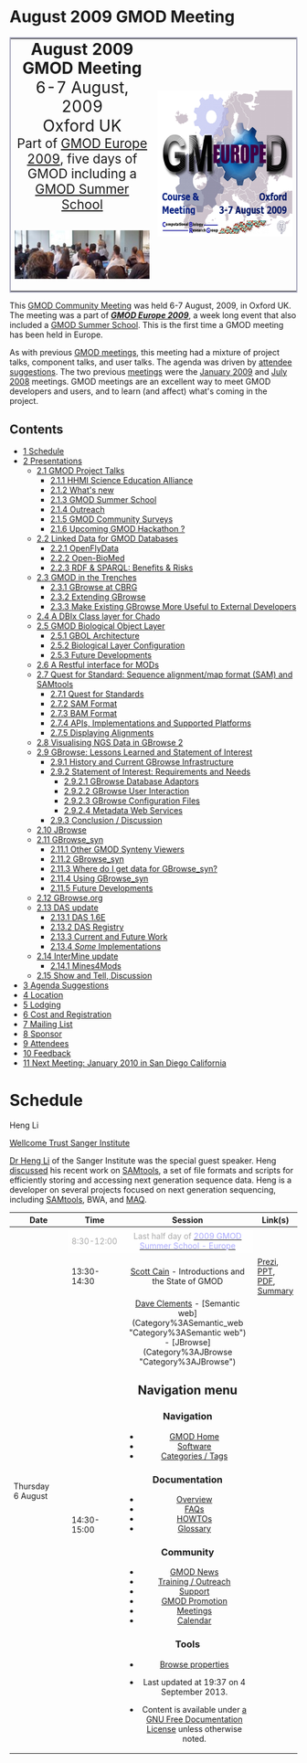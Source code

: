 



<span id="top"></span>




# <span dir="auto">August 2009 GMOD Meeting</span>









<table
style="vertical-align: middle; border: 2px solid #A6A6BC; text-align: center"
data-cellpadding="10">
<colgroup>
<col style="width: 50%" />
<col style="width: 50%" />
</colgroup>
<tbody>
<tr class="odd">
<td><span style="font-size: 200%; line-height: 120%"><strong>August 2009
GMOD Meeting</strong><br />
6-7 August, 2009<br />
Oxford UK</span><br />
<span style="font-size: 160%; line-height: 120%">Part of <a
href="GMOD_Europe_2009" title="GMOD Europe 2009">GMOD Europe 2009</a>,
five days of GMOD including a <a href="2009_GMOD_Summer_School_-_Europe"
title="2009 GMOD Summer School - Europe">GMOD Summer School</a></span>
<p><br />
<img
src="https://raw.githubusercontent.com/GMOD/gmod.github.io/main/mediawiki/images/c/c8/Aug2009MeetingPhoto.JPG" width="300"
height="85" alt="August 2009 GMOD Meeting" /></p></td>
<td><a href="GMOD_Europe_2009" title="GMOD Europe 2009"><img
src="https://raw.githubusercontent.com/GMOD/gmod.github.io/main/mediawiki/images/2/2f/GMOD2009Europe300.png" width="300"
height="256" alt="GMOD Europe 2009" /></a></td>
</tr>
</tbody>
</table>

  
This [GMOD Community Meeting](Meetings "Meetings") was held 6-7 August,
2009, in Oxford UK. The meeting was a part of ***[GMOD Europe
2009](GMOD_Europe_2009 "GMOD Europe 2009")***, a week long event that
also included a [GMOD Summer
School](2009_GMOD_Summer_School_-_Europe "2009 GMOD Summer School - Europe").
This is the first time a GMOD meeting has been held in Europe.

As with previous [GMOD meetings](Meetings "Meetings"), this meeting had
a mixture of project talks, component talks, and user talks. The agenda
was driven by [attendee suggestions](#Agenda_Suggestions). The two
previous [meetings](Meetings "Meetings") were the [January
2009](January_2009_GMOD_Meeting "January 2009 GMOD Meeting") and [July
2008](July_2008_GMOD_Meeting "July 2008 GMOD Meeting") meetings. GMOD
meetings are an excellent way to meet GMOD developers and users, and to
learn (and affect) what's coming in the project.

  


## Contents



- [<span class="tocnumber">1</span>
  <span class="toctext">Schedule</span>](#Schedule)
- [<span class="tocnumber">2</span>
  <span class="toctext">Presentations</span>](#Presentations)
  - [<span class="tocnumber">2.1</span> <span class="toctext">GMOD
    Project Talks</span>](#GMOD_Project_Talks)
    - [<span class="tocnumber">2.1.1</span> <span class="toctext">HHMI
      Science Education
      Alliance</span>](#HHMI_Science_Education_Alliance)
    - [<span class="tocnumber">2.1.2</span> <span class="toctext">What's
      new</span>](#What.27s_new)
    - [<span class="tocnumber">2.1.3</span> <span class="toctext">GMOD
      Summer School</span>](#GMOD_Summer_School)
    - [<span class="tocnumber">2.1.4</span>
      <span class="toctext">Outreach</span>](#Outreach)
    - [<span class="tocnumber">2.1.5</span> <span class="toctext">GMOD
      Community Surveys</span>](#GMOD_Community_Surveys)
    - [<span class="tocnumber">2.1.6</span>
      <span class="toctext">Upcoming GMOD
      Hackathon ?</span>](#Upcoming_GMOD_Hackathon_.3F)
  - [<span class="tocnumber">2.2</span> <span class="toctext">Linked
    Data for GMOD Databases</span>](#Linked_Data_for_GMOD_Databases)
    - [<span class="tocnumber">2.2.1</span>
      <span class="toctext">OpenFlyData</span>](#OpenFlyData)
    - [<span class="tocnumber">2.2.2</span>
      <span class="toctext">Open-BioMed</span>](#Open-BioMed)
    - [<span class="tocnumber">2.2.3</span> <span class="toctext">RDF &
      SPARQL: Benefits &
      Risks</span>](#RDF_.26_SPARQL:_Benefits_.26_Risks)
  - [<span class="tocnumber">2.3</span> <span class="toctext">GMOD in
    the Trenches</span>](#GMOD_in_the_Trenches)
    - [<span class="tocnumber">2.3.1</span>
      <span class="toctext">GBrowse at CBRG</span>](#GBrowse_at_CBRG)
    - [<span class="tocnumber">2.3.2</span>
      <span class="toctext">Extending
      GBrowse</span>](#Extending_GBrowse)
    - [<span class="tocnumber">2.3.3</span> <span class="toctext">Make
      Existing GBrowse More Useful to External
      Developers</span>](#Make_Existing_GBrowse_More_Useful_to_External_Developers)
  - [<span class="tocnumber">2.4</span> <span class="toctext">A DBIx
    Class layer for Chado</span>](#A_DBIx_Class_layer_for_Chado)
  - [<span class="tocnumber">2.5</span> <span class="toctext">GMOD
    Biological Object Layer</span>](#GMOD_Biological_Object_Layer)
    - [<span class="tocnumber">2.5.1</span> <span class="toctext">GBOL
      Architecture</span>](#GBOL_Architecture)
    - [<span class="tocnumber">2.5.2</span>
      <span class="toctext">Biological Layer
      Configuration</span>](#Biological_Layer_Configuration)
    - [<span class="tocnumber">2.5.3</span> <span class="toctext">Future
      Developments</span>](#Future_Developments)
  - [<span class="tocnumber">2.6</span> <span class="toctext">A Restful
    interface for MODs</span>](#A_Restful_interface_for_MODs)
  - [<span class="tocnumber">2.7</span> <span class="toctext">Quest for
    Standard: Sequence alignment/map format (SAM) and
    SAMtools</span>](#Quest_for_Standard:_Sequence_alignment.2Fmap_format_.28SAM.29_and_SAMtools)
    - [<span class="tocnumber">2.7.1</span> <span class="toctext">Quest
      for Standards</span>](#Quest_for_Standards)
    - [<span class="tocnumber">2.7.2</span> <span class="toctext">SAM
      Format</span>](#SAM_Format)
    - [<span class="tocnumber">2.7.3</span> <span class="toctext">BAM
      Format</span>](#BAM_Format)
    - [<span class="tocnumber">2.7.4</span> <span class="toctext">APIs,
      Implementations and Supported
      Platforms</span>](#APIs.2C_Implementations_and_Supported_Platforms)
    - [<span class="tocnumber">2.7.5</span>
      <span class="toctext">Displaying
      Alignments</span>](#Displaying_Alignments)
  - [<span class="tocnumber">2.8</span>
    <span class="toctext">Visualising NGS Data in GBrowse
    2</span>](#Visualising_NGS_Data_in_GBrowse_2)
  - [<span class="tocnumber">2.9</span> <span class="toctext">GBrowse:
    Lessons Learned and Statement of
    Interest</span>](#GBrowse:_Lessons_Learned_and_Statement_of_Interest)
    - [<span class="tocnumber">2.9.1</span>
      <span class="toctext">History and Current GBrowse
      Infrastructure</span>](#History_and_Current_GBrowse_Infrastructure)
    - [<span class="tocnumber">2.9.2</span>
      <span class="toctext">Statement of Interest: Requirements and
      Needs</span>](#Statement_of_Interest:_Requirements_and_Needs)
      - [<span class="tocnumber">2.9.2.1</span>
        <span class="toctext">GBrowse Database
        Adaptors</span>](#GBrowse_Database_Adaptors)
      - [<span class="tocnumber">2.9.2.2</span>
        <span class="toctext">GBrowse User
        Interaction</span>](#GBrowse_User_Interaction)
      - [<span class="tocnumber">2.9.2.3</span>
        <span class="toctext">GBrowse Configuration
        Files</span>](#GBrowse_Configuration_Files)
      - [<span class="tocnumber">2.9.2.4</span>
        <span class="toctext">Metadata Web
        Services</span>](#Metadata_Web_Services)
    - [<span class="tocnumber">2.9.3</span>
      <span class="toctext">Conclusion /
      Discussion</span>](#Conclusion_.2F_Discussion)
  - [<span class="tocnumber">2.10</span>
    <span class="toctext">JBrowse</span>](#JBrowse)
  - [<span class="tocnumber">2.11</span>
    <span class="toctext">GBrowse_syn</span>](#GBrowse_syn)
    - [<span class="tocnumber">2.11.1</span> <span class="toctext">Other
      GMOD Synteny Viewers</span>](#Other_GMOD_Synteny_Viewers)
    - [<span class="tocnumber">2.11.2</span>
      <span class="toctext">GBrowse_syn</span>](#GBrowse_syn_2)
    - [<span class="tocnumber">2.11.3</span> <span class="toctext">Where
      do I get data for
      GBrowse_syn?</span>](#Where_do_I_get_data_for_GBrowse_syn.3F)
    - [<span class="tocnumber">2.11.4</span> <span class="toctext">Using
      GBrowse_syn</span>](#Using_GBrowse_syn)
    - [<span class="tocnumber">2.11.5</span>
      <span class="toctext">Future
      Developments</span>](#Future_Developments_2)
  - [<span class="tocnumber">2.12</span>
    <span class="toctext">GBrowse.org</span>](#GBrowse.org)
  - [<span class="tocnumber">2.13</span> <span class="toctext">DAS
    update</span>](#DAS_update)
    - [<span class="tocnumber">2.13.1</span> <span class="toctext">DAS
      1.6E</span>](#DAS_1.6E)
    - [<span class="tocnumber">2.13.2</span> <span class="toctext">DAS
      Registry</span>](#DAS_Registry)
    - [<span class="tocnumber">2.13.3</span>
      <span class="toctext">Current and Future
      Work</span>](#Current_and_Future_Work)
    - [<span class="tocnumber">2.13.4</span>
      <span class="toctext">*Some*
      Implementations</span>](#Some_Implementations)
  - [<span class="tocnumber">2.14</span> <span class="toctext">InterMine
    update</span>](#InterMine_update)
    - [<span class="tocnumber">2.14.1</span>
      <span class="toctext">Mines4Mods</span>](#Mines4Mods)
  - [<span class="tocnumber">2.15</span> <span class="toctext">Show and
    Tell, Discussion</span>](#Show_and_Tell.2C_Discussion)
- [<span class="tocnumber">3</span> <span class="toctext">Agenda
  Suggestions</span>](#Agenda_Suggestions)
- [<span class="tocnumber">4</span>
  <span class="toctext">Location</span>](#Location)
- [<span class="tocnumber">5</span>
  <span class="toctext">Lodging</span>](#Lodging)
- [<span class="tocnumber">6</span> <span class="toctext">Cost and
  Registration</span>](#Cost_and_Registration)
- [<span class="tocnumber">7</span> <span class="toctext">Mailing
  List</span>](#Mailing_List)
- [<span class="tocnumber">8</span>
  <span class="toctext">Sponsor</span>](#Sponsor)
- [<span class="tocnumber">9</span>
  <span class="toctext">Attendees</span>](#Attendees)
- [<span class="tocnumber">10</span>
  <span class="toctext">Feedback</span>](#Feedback)
- [<span class="tocnumber">11</span> <span class="toctext">Next Meeting:
  January 2010 in San Diego
  California</span>](#Next_Meeting:_January_2010_in_San_Diego_California)



# <span id="Schedule" class="mw-headline">Schedule</span>


Heng Li


<a href="http://www.sanger.ac.uk" class="external text"
rel="nofollow">Wellcome Trust Sanger Institute</a>



  

<a href="http://www.sanger.ac.uk/Users/lh3/" class="external text"
rel="nofollow">Dr Heng Li</a> of the Sanger Institute was the special
guest speaker. Heng
[discussed](#Quest_for_Standard:_Sequence_alignment.2Fmap_format_.28SAM.29_and_SAMtools)
his recent work on
<a href="http://samtools.sourceforge.net" class="external text"
rel="nofollow">SAMtools</a>, a set of file formats and scripts for
efficiently storing and accessing next generation sequence data. Heng is
a developer on several projects focused on next generation sequencing,
including
<a href="http://samtools.sourceforge.net" class="external text"
rel="nofollow">SAMtools</a>, BWA, and
<a href="http://maq.sourceforge.net" class="external text"
rel="nofollow">MAQ</a>.



<table class="wikitable" data-border="1" data-cellpadding="5"
data-cellspacing="0">
<colgroup>
<col style="width: 25%" />
<col style="width: 25%" />
<col style="width: 25%" />
<col style="width: 25%" />
</colgroup>
<thead>
<tr class="header">
<th width="12%">Date</th>
<th width="8%">Time</th>
<th width="70%">Session</th>
<th width="10%">Link(s)</th>
</tr>
</thead>
<tbody>
<tr class="odd">
<td colspan="4"></td>
</tr>
<tr class="even">
<td rowspan="11">Thursday<br />
6 August</td>
<td style="background-color: #fefefe; color: #aaaaaa">8:30-12:00</td>
<td
style="text-align: center; background-color: #fefefe; color: #aaaaaa;">Last
half day of <a href="2009_GMOD_Summer_School_-_Europe"
title="2009 GMOD Summer School - Europe"><span
style="color: #aaaaff">2009 GMOD Summer School - Europe</span></a></td>
<td></td>
</tr>
<tr class="odd">
<td colspan="3"></td>
</tr>
<tr class="even">
<td>13:30-14:30</td>
<td style="text-align: center;"><a href="User%3AScott"
title="User%3AScott">Scott Cain</a> - Introductions and the State of
GMOD</td>
<td><a href="http://prezi.com/143773/" class="external text"
rel="nofollow">Prezi</a>, <a
href="https://raw.githubusercontent.com/GMOD/gmod.github.io/main/mediawiki/images/1/15/Aug2009StateOfGMOD.ppt" class="internal"
title="Aug2009StateOfGMOD.ppt">PPT</a>, <a
href="https://raw.githubusercontent.com/GMOD/gmod.github.io/main/mediawiki/images/f/fb/Aug2009StateOfGMOD.pdf" class="internal"
title="Aug2009StateOfGMOD.pdf">PDF</a>, <a
href="#GMOD_Project_Talks">Summary</a></td>
</tr>
<tr class="odd">
<td>14:30-15:00</td>
<td style="text-align: center;"><a href="User%3AClements"
title="User%3AClements">Dave Clements</a> 
- [Semantic web](Category%3ASemantic_web "Category%3ASemantic web")
- [JBrowse](Category%3AJBrowse "Category%3AJBrowse")






## Navigation menu









### Navigation



- <span id="n-GMOD-Home">[GMOD Home](Main_Page)</span>
- <span id="n-Software">[Software](GMOD_Components)</span>
- <span id="n-Categories-.2F-Tags">[Categories /
  Tags](Categories)</span>




### Documentation



- <span id="n-Overview">[Overview](Overview)</span>
- <span id="n-FAQs">[FAQs](Category%3AFAQ)</span>
- <span id="n-HOWTOs">[HOWTOs](Category%3AHOWTO)</span>
- <span id="n-Glossary">[Glossary](Glossary)</span>




### Community



- <span id="n-GMOD-News">[GMOD News](GMOD_News)</span>
- <span id="n-Training-.2F-Outreach">[Training /
  Outreach](Training_and_Outreach)</span>
- <span id="n-Support">[Support](Support)</span>
- <span id="n-GMOD-Promotion">[GMOD Promotion](GMOD_Promotion)</span>
- <span id="n-Meetings">[Meetings](Meetings)</span>
- <span id="n-Calendar">[Calendar](Calendar)</span>




### Tools

- <span id="t-smwbrowselink"><a href="Special%253ABrowse/August_2009_GMOD_Meeting"
  rel="smw-browse">Browse properties</a></span>



- <span id="footer-info-lastmod">Last updated at 19:37 on 4 September
  2013.</span>
<!-- - <span id="footer-info-viewcount">1,004,647 page views.</span> -->
- <span id="footer-info-copyright">Content is available under
  <a href="http://www.gnu.org/licenses/fdl-1.3.html" class="external"
  rel="nofollow">a GNU Free Documentation License</a> unless otherwise
  noted.</span>

<!-- -->



<!-- -->




